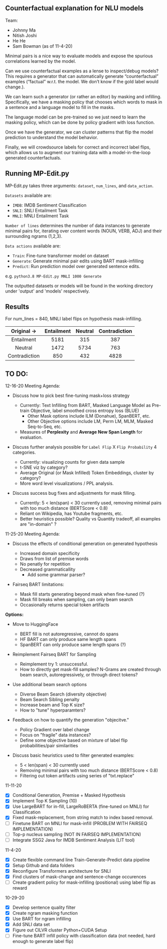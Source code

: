 ## Counterfactual explanation for NLU models

Team:
- Johnny Ma 
- Nitish Joshi
- He He
- Sam Bowman (as of 11-4-20)

Minimal pairs is a nice way to evaluate models and expose the spurious correlations learned by the model.

Can we use counterfactual examples as a lense to inspect/debug models?
This requires a generator that can automatically generate “counterfactual” examples (“factual” w.r.t. the model. We don’t know if the gold label would change.).

We can learn such a generator (or rather an editor) by masking and infilling.
Specifically, we have a masking policy that chooses which words to mask in a sentence and a language model to fill in the masks.

The language model can be pre-trained so we just need to learn the masking policy, which can be done by policy gradient with loss function.

Once we have the generator, we can cluster patterns that flip the model prediction to understand the model behavior. 

Finally, we will crowdsource labels for correct and incorrect label flips, which allows us to augment our training data with a model-in-the-loop generated counterfactuals. 

## Running MP-Edit.py

MP-Edit.py takes three arguments: `dataset`, `num_lines`, and `data_action`. 

`Datasets` available are: 
- `IMDB`: IMDB Sentiment Classification
- `SNLI`: SNLI Entailment Task
- `MNLI`: MNLI Entailment Task

`Number of lines` determines the number of data instances to generate minimal pairs for, iterating over content words (NOUN, VERB, ADJ) and their surrounding ngrams (1,2,3). 

`Data actions` available are:
- `Train`: Fine-tune transformer model on dataset
- `Generate`: Generate minimal pair edits using BART mask-infilling
- `Predict`: Run prediction model over generated sentence edits.

e.g. `python3.8 MP-Edit.py MNLI 1000 Generate`

The outputted datasets or models will be found in the working directory under 'output' and 'models' respectively. 

## Results

For num_lines = 840, MNLI label flips on hypothesis mask-infilling.

|  Original ->  | Entailment | Neutral | Contradiction |
|:-------------:|:----------:|:-------:|:-------------:|
|   Entailment  |    5181    |   315   |      387      |
|    Neutral    |    1472    |   5734  |      763      |
| Contradiction |     850    |   432   |      4828     |

## TO DO:

12-16-20 Meeting Agenda:

- Discuss how to pick best fine-tuning mask+loss strategy
	- Currently: Text Infilling from BART, Masked Language Model as Pre-train Objective, label smoothed cross entropy loss (BLUE)
		- Other Mask options include ILM (Donahue), SpanBERT, etc. 
		- Other Objective options include LM, Perm LM, MLM, Masked Seq-to-Seq, etc.
	- Measures of **Perplexity** and **Average New Span Length** for evaluation. 

- Discuss further analysis possible for `Label Flip` X `Flip Probability` 4 categories.
	- Currently: visualizing counts for given data sample
	- t-SNE viz by category? 
	- Average Original (or Mask Infilled) Token Embeddings, cluster by category?
	- More word level visualizations / PPL analysis.

- Discuss success bug fixes and adjustments for mask filling.
	- Currently: 5 < len(span) < 30 currently used, removing minimal pairs with too much distance (BERTScore < 0.8)
	- Reliant on Wikipedia, has Youtube fragments, etc.
	- Better heuristics possible? Quality vs Quantity tradeoff, all examples are "in-domain" ?


11-25-20 Meeting Agenda:

- Discuss the effects of conditional generation on generated hypothesis
	- Increased domain specificity
	- Draws from list of premise words
	- No penatly for repetition
	- Decreased grammaticallity
		- Add some grammar parser?

- Fairseq BART limitations: 
	- Mask fill starts generating beyond mask when fine-tuned (?)
	- Mask fill breaks when sampling, can only beam search
	- Occasionally returns special token artifacts

**Options:**

- Move to HuggingFace
	- BERT fill is not autoregressive, cannot do spans
	- HF BART can only produce same length spans
	- SpanBERT can only produce same length spans (?)

- Reimplement Fairseq BART for Sampling
	- Reimplement try 1: unsuccessful. 
	- How to directly get mask-fill samples? N-Grams are created through beam search,  autoregressively, or through direct tokens?

- Use additional beam search options
	- Diverse Beam Search (diversity objective)
	- Beam Search Sibling penalty
	- Increase beam and Top K size?
	- How to "tune" hyperparamters?

- Feedback on how to quantify the generation "objecitve."
	- Policy Gradient over label change
	- Focus on "fragile" data instances?
	- Define some objective based on mixture of label flip probabilities/pair similarities

- Discuss basic heuristics used to filter generated examples:
	- 5 < len(span) < 30 currently used
	- Removing minimal pairs with too much distance (BERTScore < 0.8)
	- Filtering out token artifacts using series of "txt.replace" 

11-11-20
- [x] Conditional Generation, Premise + Masked Hypothesis
- [x] Implement Top K Sampling (10)
- [x] Use LargeBART for in-fill, LargeRoBERTA (fine-tuned on MNLI) for Classification
- [x] Fixed mask-replacement, from string match to index based removal.
- [ ] Finetune BART on MNLI for mask-infill (PROBLEM WITH FAIRSEQ IMPLEMENTATION)
- [ ] Top-p nucleus sampling (NOT IN FAIRSEQ IMPLEMENTATION)
- [ ] Integrate SSG2 Java for IMDB Sentiment Analysis (LIT tool)

11-4-20
- [x] Create flexible command line Train-Generate-Predict data pipeline
- [x] Setup Github and data folders
- [x] Reconfigure Transformers architecture for SNLI
- [x] Find clusters of mask-change and sentence-change occurences
- [ ] Create gradient policy for mask-infilling (positional) using label flip as reward

10-29-20
- [x] Develop sentence quality filter
- [x] Create ngram masking function
- [x] Use BART for ngram infilling
- [x] Add SNLI data set
- [x] Figure out CILVR cluster Python+CUDA Setup
- [ ] Fine-tune BART infill policy with classification data (not needed, hard enough to generate label flip)
